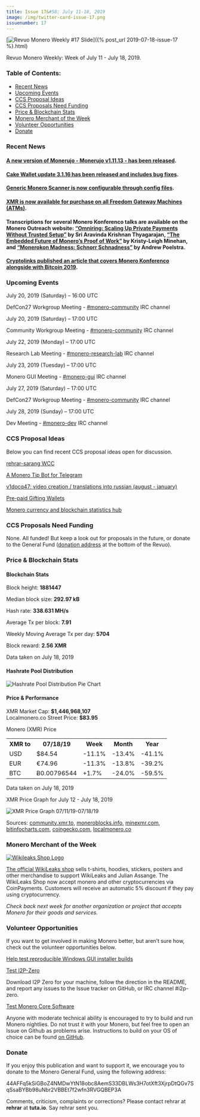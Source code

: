 ```yaml
---
title: Issue 17&#58; July 11-18, 2019
image: /img/twitter-card-issue-17.png
issuenumber: 17
---
```

[<img src="/img/img-issue17.png" alt="Revuo Monero Weekly #17 Slide" class="img-lead">]({% post_url 2019-07-18-issue-17 %}.html)

<p class="text-lead">Revuo Monero Weekly: Week of July 11 - July 18, 2019.</p>
<!--more-->

<h3>Table of Contents:</h3>
<ul class="contents">
    <li><a href="#news">Recent News</a></li>
    <li><a href="#events">Upcoming Events</a></li>
    <li><a href="#ideas">CCS Proposal Ideas</a></li>
    <li><a href="#proposals">CCS Proposals Need Funding</a></li>
    <li><a href="#stats">Price & Blockchain Stats</a></li>
    <li><a href="#merchant">Monero Merchant of the Week</a></li>
    <li><a href="#volunteer">Volunteer Opportunities</a></li>
    <li><a href="#donate">Donate</a></li>
</ul>

<h3 id="news">Recent News</h3>

<div class="newsbyte">
    <h4><a href="https://www.reddit.com/r/Monero/comments/cd2i9x/update_monerujo_v11113/" target="_blank">A new version of Monerujo - Monerujo v1.11.13 - has been released</a>.</h4>
</div>

<div class="newsbyte">
    <h4><a href="https://www.reddit.com/r/Monero/comments/cbvgyg/update_cake_wallet_for_xmr_update_3116_bug_fixes/" target="_blank">Cake Wallet update 3.1.16 has been released and includes bug fixes</a>.
    </h4>
</div>

<div class="newsbyte">
    <h4><a href="https://www.reddit.com/r/Monero/comments/cd9u43/development_update_generic_monero_scanner_is_now/" target="_blank">Generic Monero Scanner is now configurable through config files</a>.</h4>
</div>

<div class="newsbyte">
    <h4><a href="https://twitter.com/FreedomGateway1/status/1150630467684773889?s=19" target="_blank">XMR is now available for purchase on all Freedom Gateway Machines (ATMs)</a>.
    </h4>
</div>

<div class="newsbyte">
    <h4>Transcriptions for several Monero Konferenco talks are available on the Monero Outreach website: <a href="https://www.monerooutreach.org/monero-konferenco/sri-aravinda-krishnan-thyagarajan.php" target="_blank">“Omniring: Scaling Up Private Payments Without Trusted Setup”</a> by Sri Aravinda Krishnan Thyagarajan, <a href="https://www.monerooutreach.org/monero-konferenco/kristy-leigh-minehan.php" target="_blank">“The Embedded Future of Monero’s Proof of Work”</a> by Kristy-Leigh Minehan, and <a href="https://www.monerooutreach.org/monero-konferenco/andrew-poelstra.php" target="_blank">“Monerokon Madness: Schnorr Schnadness”</a> by Andrew Poelstra.</h4>
</div>

<div class="newsbyte">
    <h4><a href="https://cryptolinks.com/news/highlights-from-the-bitcoin-2019-and-monero-konferenco-events" target="_blank">Cryptolinks published an article that covers Monero Konferenco alongside with Bitcoin 2019</a>.</h4>
</div>

<h3 id="events">Upcoming Events</h3>

<div class="event">
    <p class="date">July 20, 2019 (Saturday) – 16:00 UTC</p>
    <p>DefCon27 Workgroup Meeting - <a href="irc://chat.freenode.net/#monero-community" target="_blank">#monero-community</a> IRC channel</p>
</div>

<div class="event">
    <p class="date" markdown="1">July 20, 2019 (Saturday) – 17:00 UTC</p>
    <p markdown="1">Community Workgroup Meeting - <a href="irc://chat.freenode.net/#monero-community" target="_blank">#monero-community</a> IRC channel</p>
</div>

<div class="event">
    <p class="date" markdown="1">July 22, 2019 (Monday) – 17:00 UTC</p>
    <p markdown="1">Research Lab Meeting - <a href="irc://chat.freenode.net/#monero-research-lab" target="_blank">#monero-research-lab</a> IRC channel</p>
</div>

<div class="event">
    <p class="date" markdown="1">July 23, 2019 (Tuesday) – 17:00 UTC</p>
    <p markdown="1">Monero GUI Meeting - <a href="irc://chat.freenode.net/#monero-gui" target="_blank">#monero-gui</a> IRC channel</p>
</div>

<div class="event">
    <p class="date">July 27, 2019 (Saturday) – 17:00 UTC</p>
    <p>DefCon27 Workgroup Meeting - <a href="irc://chat.freenode.net/#monero-community" target="_blank">#monero-community</a> IRC channel</p>
</div>

<div class="event">
    <p class="date" markdown="1">July 28, 2019 (Sunday) – 17:00 UTC</p>
    <p markdown="1">Dev Meeting - <a href="irc://chat.freenode.net/#monero-dev" target="_blank">#monero-dev</a> IRC channel</p>
</div>

<h3 id="ideas">CCS Proposal Ideas</h3>

<p>Below you can find recent CCS proposal ideas open for discussion.</p>

<div class="proposal">
<p><a href="https://repo.getmonero.org/monero-project/ccs-proposals/merge_requests/87" target="_blank">rehrar-sarang WCC</a></p>
</div>

<div class="proposal">
<p><a href="https://repo.getmonero.org/monero-project/ccs-proposals/merge_requests/86" target="_blank">A Monero Tip Bot for Telegram</a></p>
</div>

<div class="proposal">
<p><a href="https://repo.getmonero.org/monero-project/ccs-proposals/merge_requests/84" target="_blank">v1docq47: video creation / translations into russian (august - january)</a></p>
</div>

<div class="proposal">
<p><a href="https://repo.getmonero.org/monero-project/ccs-proposals/merge_requests/78" target="_blank">Pre-paid Gifting Wallets</a></p>
</div>

<div class="proposal">
<p><a href="https://repo.getmonero.org/monero-project/ccs-proposals/merge_requests/58" target="_blank">Monero currency and blockchain statistics hub</a></p>
</div>

<h3 id="proposals">CCS Proposals Need Funding</h3>

<p>None. All funded! But keep a look out for proposals in the future, or donate to the General Fund (<a href="#donate">donation address</a> at the bottom of the Revuo).</p>

<h3 id="stats">Price & Blockchain Stats</h3>

<h4 class="stat">Blockchain Stats</h4>

<div class="bcstats">
    <p>Block height: <b>1881447</b></p>
    <p>Median block size: <b>292.97 kB</b></p>
    <p>Hash rate: <b>338.631 MH/s</b></p>
    <p>Average Tx per block: <b>7.91</b></p>
    <p>Weekly Moving Average Tx per day: <b>5704</b></p>
    <p>Block reward: <b>2.56 XMR</b></p>
</div>
<p class="note">Data taken on July 18, 2019</p>

<h4 class="stat">Hashrate Pool Distribution</h4>
<p><img src="/img/hashrate-pool-distribution-0718.png" alt="Hashrate Pool Distribution Pie Chart"/></p>

<h4 class="stat">Price & Performance</h4>

<div class="price-intro">XMR Market Cap:  <b> $1,446,968,107</b><br>Localmonero.co Street Price: <b>$83.95</b></div>

<p class="table-title">Monero (XMR) Price</p>
<table class="price-table">
  <tr class="row1">
    <th>XMR to</th>
    <th>07/18/19</th>
    <th>Week</th>
    <th>Month</th>
    <th>Year</th>
  </tr>
  <tr>
    <td data-th="XMR to">USD</td>
    <td data-th="07/18/19">$84.54</td>
    <td data-th="Week" class="red">-11.1%</td>
    <td data-th="Month" class="red">-13.4%</td>
    <td data-th="Year" class="red">-41.1%</td>
  </tr>
  <tr class="row3">
    <td data-th="XMR to">EUR</td>
    <td data-th="07/18/19">€74.96</td>
    <td data-th="Week" class="red">-11.3%</td>
    <td data-th="Month" class="red">-13.8%</td>
    <td data-th="Year" class="red">-39.2%</td>
  </tr>
  <tr>
    <td data-th="XMR to">BTC</td>
    <td data-th="07/18/19">Ƀ0.00796544</td>
    <td data-th="Week" class="green">+1.7%</td>
    <td data-th="Month" class="red">-24.0%</td>
    <td data-th="Year" class="red">-59.5%</td>
  </tr>
</table>
<p class="note">Data taken on July 18, 2019</p>

<p class="table-title">XMR Price Graph for July 12 - July 18, 2019</p>

![XMR Price Graph 07/11/19-07/18/19](/img/weekly-chart-0718.png "XMR Price Graph 07/11/19-07/18/19") 

Sources: <a href="https://community.xmr.to/explorer/mainnet/" target="_blank">community.xmr.to</a>, <a href="https://moneroblocks.info/stats/transaction-stats" target="_blank">moneroblocks.info</a>, <a href="https://minexmr.com/pools.html" target="_blank">minexmr.com</a>, <a href="https://bitinfocharts.com/monero/" target="_blank">bitinfocharts.com</a>, <a href="https://www.coingecko.com/" target="_blank">coingecko.com</a>, <a href="https://localmonero.co/" target="_blank">localmonero.co</a>

<h3 id="merchant">Monero Merchant of the Week</h3>

<a href="https://wikileaks.shop/" target="_blank"><img src="/img/Wikileaks-shop" class="wikileaks-img" alt="Wikileaks Shop Logo"></a>

<a href="https://wikileaks.shop/" target="_blank">The official WikiLeaks shop</a> sells t-shirts, hoodies, stickers, posters and other merchandise to support WikiLeaks and Julian Assange. The WikiLeaks Shop now accept monero and other cryptocurrencies via CoinPayments. Customers will receive an automatic 5% discount if they pay using cryptocurrency.

<i>Check back next week for another organization or project that accepts Monero for their goods and services.</i>

<h3 id="volunteer">Volunteer Opportunities</h3>

<p>If you want to get involved in making Monero better, but aren’t sure how, check out the volunteer opportunities below.</p>

<div class="newsbyte">
    <p class="date"><a href="https://www.reddit.com/r/Monero/comments/cd0snl/help_test_reproducible_windows_gui_installer/" target="_blank">Help test reproducible Windows GUI installer builds</a></p>
</div>

<div class="newsbyte">
    <p class="date"><a href="https://github.com/i2p-zero/i2p-zero/releases" target="_blank">Test I2P-Zero</a></p>
    <p>Download I2P Zero for your machine, follow the direction in the README, and report any issues to the Issue tracker on GitHub, or IRC channel #i2p-zero.</p>
</div>

<div class="newsbyte">
    <p class="date"><a href="https://github.com/monero-project/monero" target="_blank">Test Monero Core Software</a></p>
    <p>Anyone with moderate technical ability is encouraged to try to build and run Monero nightlies. Do not trust it with your Monero, but feel free to open an Issue on Github as problems arise. Instructions to build on your OS of choice can be found <a href="https://github.com/monero-project/monero#compiling-monero-from-source" target="_blank">on GitHub</a>. </p>
</div>

<h3 id="donate">Donate</h3>

<p markdown="1">If you enjoy this publication and want to support it, we encourage you to donate to the Monero General Fund, using the following address:</p>

<p class="address" markdown="1">44AFFq5kSiGBoZ4NMDwYtN18obc8AemS33DBLWs3H7otXft3XjrpDtQGv7SqSsaBYBb98uNbr2VBBEt7f2wfn3RVGQBEP3A</p>

<!--p><a href="monero:44AFFq5kSiGBoZ4NMDwYtN18obc8AemS33DBLWs3H7otXft3XjrpDtQGv7SqSsaBYBb98uNbr2VBBEt7f2wfn3RVGQBEP3A" class="qr"><img src="/img/donate-monero.png"></a></p-->

Comments, criticism, complaints or corrections? Please contact rehrar at **rehrar** at **tuta.io**. Say rehrar sent you.